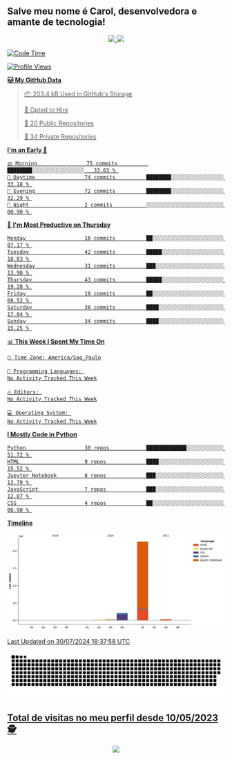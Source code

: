 ## Salve meu nome é Carol, desenvolvedora e amante de tecnologia!

<div align="center">
  <a href="https://github.com/CaroliTavares">
  <img height="120em" src="https://github-readme-stats.vercel.app/api?username=CaroliTavares&show_icons=true&theme=dracula&include_all_commits=true&count_private=true"/>
  <img height="120em" src="https://github-readme-stats.vercel.app/api/top-langs/?username=CaroliTavares&layout=compact&langs_count=7&theme=dracula"/>
</div>
  
<!--START_SECTION:waka-->
![Code Time](http://img.shields.io/badge/Code%20Time-2%20hrs%2042%20mins-blue)

![Profile Views](http://img.shields.io/badge/Profile%20Views-2-blue)

**🐱 My GitHub Data** 

> 📦 203.4 kB Used in GitHub's Storage 
 > 
> 💼 Opted to Hire
 > 
> 📜 20 Public Repositories 
 > 
> 🔑 34 Private Repositories 
 > 
**I'm an Early 🐤** 

```text
🌞 Morning                75 commits          ████████░░░░░░░░░░░░░░░░░   33.63 % 
🌆 Daytime                74 commits          ████████░░░░░░░░░░░░░░░░░   33.18 % 
🌃 Evening                72 commits          ████████░░░░░░░░░░░░░░░░░   32.29 % 
🌙 Night                  2 commits           ░░░░░░░░░░░░░░░░░░░░░░░░░   00.90 % 
```
📅 **I'm Most Productive on Thursday** 

```text
Monday                   16 commits          ██░░░░░░░░░░░░░░░░░░░░░░░   07.17 % 
Tuesday                  42 commits          █████░░░░░░░░░░░░░░░░░░░░   18.83 % 
Wednesday                31 commits          ███░░░░░░░░░░░░░░░░░░░░░░   13.90 % 
Thursday                 43 commits          █████░░░░░░░░░░░░░░░░░░░░   19.28 % 
Friday                   19 commits          ██░░░░░░░░░░░░░░░░░░░░░░░   08.52 % 
Saturday                 38 commits          ████░░░░░░░░░░░░░░░░░░░░░   17.04 % 
Sunday                   34 commits          ████░░░░░░░░░░░░░░░░░░░░░   15.25 % 
```


📊 **This Week I Spent My Time On** 

```text
🕑︎ Time Zone: America/Sao_Paulo

💬 Programming Languages: 
No Activity Tracked This Week

🔥 Editors: 
No Activity Tracked This Week

💻 Operating System: 
No Activity Tracked This Week
```

**I Mostly Code in Python** 

```text
Python                   30 repos            █████████████░░░░░░░░░░░░   51.72 % 
HTML                     9 repos             ████░░░░░░░░░░░░░░░░░░░░░   15.52 % 
Jupyter Notebook         8 repos             ███░░░░░░░░░░░░░░░░░░░░░░   13.79 % 
JavaScript               7 repos             ███░░░░░░░░░░░░░░░░░░░░░░   12.07 % 
CSS                      4 repos             ██░░░░░░░░░░░░░░░░░░░░░░░   06.90 % 
```



**Timeline**

![Lines of Code chart](https://raw.githubusercontent.com/CaroliTavares/CaroliTavares/main/assets/bar_graph.png)


 Last Updated on 30/07/2024 18:37:58 UTC
<!--END_SECTION:waka-->
  
  <picture>
  <source media="(prefers-color-scheme: dark)" srcset="https://raw.githubusercontent.com/CaroliTavares/CaroliTavares/output/github-contribution-grid-snake-dark.svg">
  <source media="(prefers-color-scheme: light)" srcset="https://raw.githubusercontent.com/CaroliTavares/CaroliTavares/output/github-contribution-grid-snake.svg">
  <img alt="github contribution grid snake animation" src="https://raw.githubusercontent.com/CaroliTavares/CaroliTavares/output/github-contribution-grid-snake.svg">
</picture>
 <p align="center"> 

 ## Total de visitas no meu perfil desde 10/05/2023 :detective: <br>
 <p align="center"> 
   <img alingn="center" src="https://profile-counter.glitch.me/CaroliTavares/count.svg" />
 </p>

</p>
